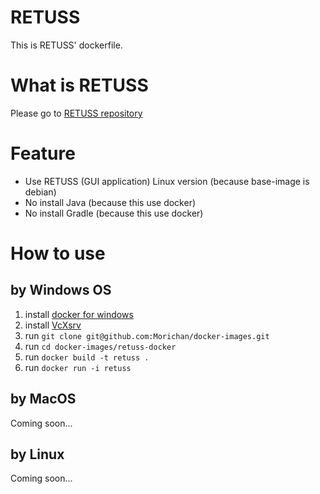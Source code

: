 # RETUSS

This is RETUSS' dockerfile.



# What is RETUSS

Please go to [RETUSS repository](https://github.com/Morichan/Retuss)



# Feature

* Use RETUSS (GUI application) Linux version (because base-image is debian)
* No install Java (because this use docker)
* No install Gradle (because this use docker)



# How to use

## by Windows OS

1. install [docker for windows](https://docs.docker.com/docker-for-windows/install/)
1. install [VcXsrv](https://sourceforge.net/projects/vcxsrv/)
1. run `git clone git@github.com:Morichan/docker-images.git`
1. run `cd docker-images/retuss-docker`
1. run `docker build -t retuss .`
1. run `docker run -i retuss`


## by MacOS

Coming soon...


## by Linux

Coming soon...

